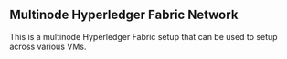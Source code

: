 ## Multinode Hyperledger Fabric Network
This is a multinode Hyperledger Fabric setup that can be used to setup across various VMs.

